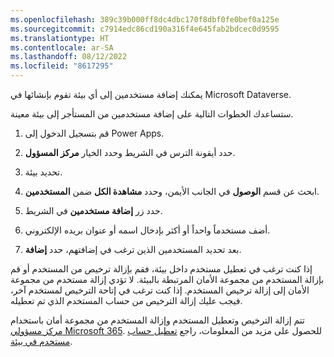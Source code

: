```yaml
---
ms.openlocfilehash: 389c39b000ff8dc4dbc170f8dbf0fe0bef0a125e
ms.sourcegitcommit: c7914edc86cd190a316f4e645fab2bdcec0d9595
ms.translationtype: HT
ms.contentlocale: ar-SA
ms.lasthandoff: 08/12/2022
ms.locfileid: "8617295"
---
```

يمكنك إضافة مستخدمين إلى أي بيئة تقوم بإنشائها في Microsoft Dataverse.

ستساعدك الخطوات التالية على إضافة مستخدمين من المستأجر إلى بيئة معينة. 


1.  قم بتسجيل الدخول إلى Power Apps.

1.  حدد أيقونة الترس في الشريط وحدد الخيار **مركز المسؤول**.

1.  تحديد بيئة.

1.  ابحث عن قسم **الوصول** في الجانب الأيمن، وحدد **مشاهدة الكل** ضمن  **المستخدمين**.

1.  حدد زر **إضافة مستخدمين** في الشريط.

1.  أضف مستخدماً واحداً أو أكثر بإدخال اسمه أو عنوان بريده الإلكتروني.

1. بعد تحديد المستخدمين الذين ترغب في إضافتهم، حدد **إضافة**.

إذا كنت ترغب في تعطيل مستخدم داخل بيئة، فقم بإزالة ترخيص من المستخدم أو قم بإزالة المستخدم من مجموعة الأمان المرتبطة بالبيئة. لا تؤدي إزالة مستخدم من مجموعة الأمان إلى إزالة ترخيص المستخدم. إذا كنت ترغب في إتاحة الترخيص لمستخدم آخر، فيجب عليك إزالة الترخيص من حساب المستخدم الذي تم تعطيله. 

تتم إزالة الترخيص وتعطيل المستخدم وإزالة المستخدم من مجموعة أمان باستخدام [مركز مسؤولي Microsoft 365](https://admin.microsoft.com/?azureportal=true). للحصول على مزيد من المعلومات، راجع [تعطيل حساب مستخدم في بيئة](/power-platform/admin/create-users-assign-online-security-roles?azure-portal=true#disable-a-user-account-in-an-environment).
